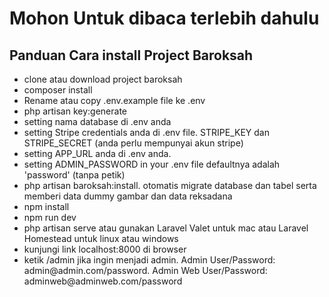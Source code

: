 <h1>Mohon Untuk dibaca terlebih dahulu</h1>

<h2>Panduan Cara install Project Baroksah</h2>

<ul>
    <li>clone atau download project baroksah</li>
    <li>composer install</li>
    <li>Rename atau copy .env.example file ke .env</li>
    <li>php artisan key:generate</li>
    <li>setting nama database di .env anda</li>
    <li>setting Stripe credentials anda di .env file. STRIPE_KEY dan STRIPE_SECRET (anda perlu mempunyai akun stripe)</li>
    <li>setting APP_URL anda di .env anda.</li>
    <li>setting ADMIN_PASSWORD in your .env file defaultnya adalah 'password' (tanpa petik)</li>
    <li>php artisan baroksah:install. otomatis migrate database dan tabel serta memberi data dummy gambar dan data reksadana</li>
    <li>npm install</li>
    <li>npm run dev</li>
    <li>php artisan serve atau gunakan Laravel Valet untuk mac atau Laravel Homestead untuk linux atau windows</li>
    <li>kunjungi link localhost:8000 di browser</li>
    <li>ketik /admin jika ingin menjadi admin. Admin User/Password: admin@admin.com/password. Admin Web User/Password: adminweb@adminweb.com/password</li>
</ul>